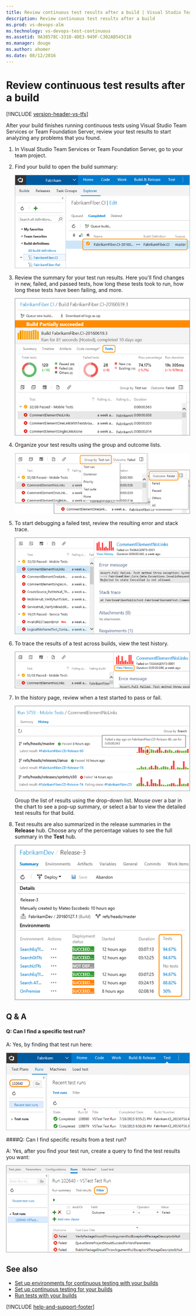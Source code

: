 ```yaml
---
title: Review continuous test results after a build | Visual Studio Team Services and Team Foundation Server
description: Review continuous test results after a build
ms.prod: vs-devops-alm
ms.technology: vs-devops-test-continuous
ms.assetid: 9A38578C-3310-4DE3-949F-C302AB545C10
ms.manager: douge
ms.author: ahomer
ms.date: 08/12/2016
---
```


# Review continuous test results after a build

[!INCLUDE [version-header-vs-tfs](../../_shared/version-header-vs-tfs.md)]

After your build finishes running continuous tests using Visual Studio Team Services or Team Foundation Server, review your test results to start analyzing any problems that you found.

1. In Visual Studio Team Services or Team Foundation Server, go to your team project.

1. Find your build to open the build summary:

   ![Go to Build hub, build definition, build summary](../../_img/view-build-summary.png)

1. Review the summary for your test run results.
   Here you'll find changes in new, failed, and passed tests, 
   how long these tests took to run, how long these tests have been failing, and more.

   ![View test run results summary](../../_img/test-results-summary.png)
  
1. Organize your test results using the group and outcome lists.

   ![Organize your test results](../../_img/organize-test-results.png)

1. To start debugging a failed test, review the resulting error and stack trace.

   ![Error and stack trace for a failed test](_img/review-continuous-test-results-after-build/build-error-message.png)

1. To trace the results of a test across builds, view the test history.

   ![Open the test history page](_img/review-continuous-test-results-after-build/test-history-01.png)

1. In the history page, review when a test started to pass or fail.

   ![Viewing the test history across builds](_img/review-continuous-test-results-after-build/test-history-02.png)

   Group the list of results using the drop-down list.
   Mouse over a bar in the chart to see a pop-up summary, or select
   a bar to view the detailed test results for that build. 
 
1. Test results are also summarized in the release summaries in the **Release** hub.
   Choose any of the percentage values to see the full summary in the **Test** hub. 

   ![Test result summary in Release hub](_img/review-continuous-test-results-after-build/release-test-results-01.png)

## Q & A

<!-- BEGINSECTION class="m-qanda" -->

#### Q: Can I find a specific test run?

A: Yes, by finding that test run here:

![Find test run](_img/review-continuous-test-results-after-build/find-test-run.png)

####Q: Can I find specific results from a test run?

A:  Yes, after you find your test run, create a query to find the test results you want:

![Find specific test results](_img/review-continuous-test-results-after-build/find-test-result.png)

<!-- ENDSECTION -->

## See also

* [Set up environments for continuous testing with your builds](../set-up-continuous-test-environments-builds.md)
* [Set up continuous testing for your builds](../set-up-continuous-testing-builds.md)
* [Run tests with your builds](getting-started-with-continuous-testing.md)

[!INCLUDE [help-and-support-footer](../../_shared/help-and-support-footer.md)] 
